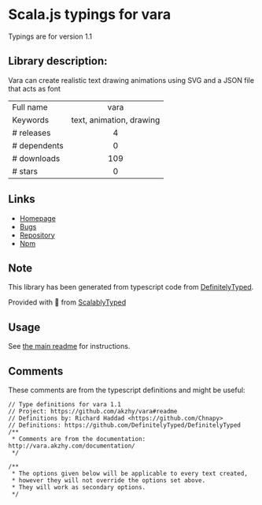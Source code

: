 
# Scala.js typings for vara

Typings are for version 1.1

## Library description:
Vara can create realistic text drawing animations using SVG and a JSON file that acts as font

|                    |                 |
| ------------------ | :-------------: |
| Full name          | vara |
| Keywords           | text, animation, drawing |
| # releases         | 4 |
| # dependents       | 0 |
| # downloads        | 109 |
| # stars            | 0 |

## Links
- [Homepage](https://github.com/akzhy/vara#readme)
- [Bugs](https://github.com/akzhy/vara/issues)
- [Repository](https://github.com/akzhy/vara)
- [Npm](https://www.npmjs.com/package/vara)
    


## Note
This library has been generated from typescript code from [DefinitelyTyped](https://definitelytyped.org).

Provided with :purple_heart: from [ScalablyTyped](https://github.com/oyvindberg/ScalablyTyped)

## Usage
See [the main readme](../../readme.md) for instructions.

## Comments

These comments are from the typescript definitions and might be useful:
```
// Type definitions for vara 1.1
// Project: https://github.com/akzhy/vara#readme
// Definitions by: Richard Haddad <https://github.com/Chnapy>
// Definitions: https://github.com/DefinitelyTyped/DefinitelyTyped
/**
 * Comments are from the documentation: http://vara.akzhy.com/documentation/
 */

/**
 * The options given below will be applicable to every text created,
 * however they will not override the options set above.
 * They will work as secondary options.
 */

```

